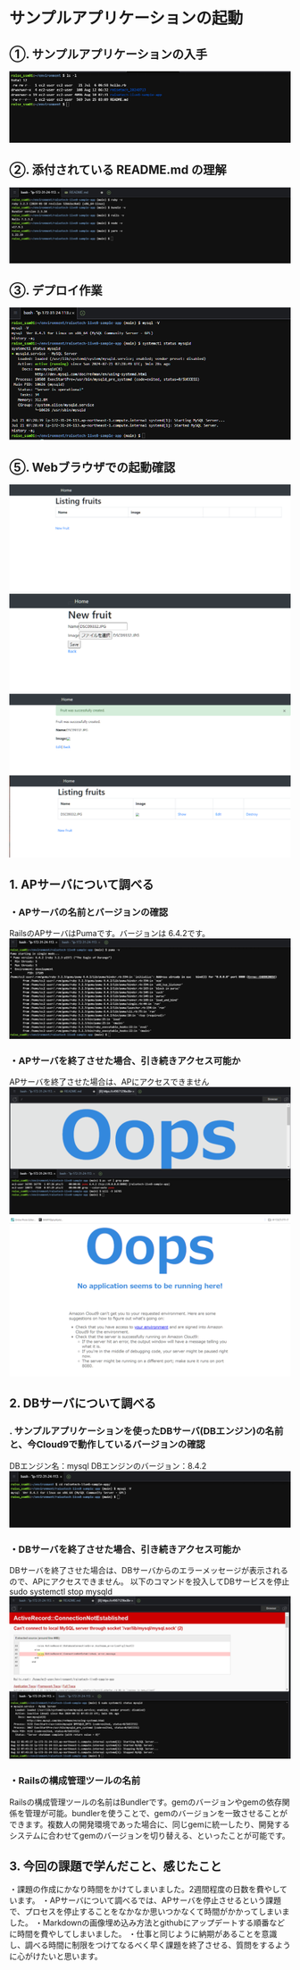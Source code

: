 # サンプルアプリケーションの起動

## ①. サンプルアプリケーションの入手
![サンプルアプリケーション](./image/0006_raisetech-live8-sample-app.png)
## ②. 添付されている README.md の理解
![README.mdの理解](./image/0005_README.md.png)
## ③. デプロイ作業
![mysqlの起動確認](./image/0007_mysqld_install_script_ato.png)
## ⑤. Webブラウザでの起動確認
![New fruit1](./image/0001_New_fruit.png)
![New fruit2](./image/0002_New_fruit.png)
![New fruit3](./image/0003_New_fruit.png)
![Listing fruit](./image/0004_Listing_fruit.png)

## 1. APサーバについて調べる
### ・APサーバの名前とバージョンの確認
RailsのAPサーバはPumaです。バージョンは 6.4.2です。
![APサーバの名前とバージョン確認](./image/0010_pume-version.png)

### ・APサーバを終了させた場合、引き続きアクセス可能か
APサーバを終了させた場合は、APにアクセスできません
![APサーバを終了](./image/0011_puma-kill.png)
![APサーバ終了後](./image/0012_Oops.png)

## 2. DBサーバについて調べる

### . サンプルアプリケーションを使ったDBサーバ(DBエンジン)の名前と、今Cloud9で動作しているバージョンの確認
DBエンジン名：mysql  DBエンジンのバージョン：8.4.2
![DBエンジン名とDBエンジンのバージョン](./image/0015_mysql-version.png)

### ・DBサーバを終了させた場合、引き続きアクセス可能か
DBサーバを終了させた場合は、DBサーバからのエラーメッセージが表示されるので、APにアクセスできません。
以下のコマンドを投入してDBサービスを停止
sudo systemctl stop mysqld
![DBサーバ終了後の表示](./image/0014_mysqld_stop.png)

### ・Railsの構成管理ツールの名前
Railsの構成管理ツールの名前はBundlerです。gemのバージョンやgemの依存関係を管理が可能。bundlerを使うことで、gemのバージョンを一致させることができます。複数人の開発環境であった場合に、同じgemに統一したり、開発するシステムに合わせてgemのバージョンを切り替える、といったことが可能です。

## 3. 今回の課題で学んだこと、感じたこと
・課題の作成にかなり時間をかけてしまいました。2週間程度の日数を費やしています。
・APサーバについて調べるでは、APサーバを停止させるという課題で、プロセスを停止することをなかなか思いつかなくて時間がかかってしまいました。
・Markdownの画像埋め込み方法とgithubにアップデートする順番などに時間を費やしてしまいました。
・仕事と同じように納期があることを意識し、調べる時間に制限をつけてなるべく早く課題を終了させる、質問をするように心がけたいと思います。